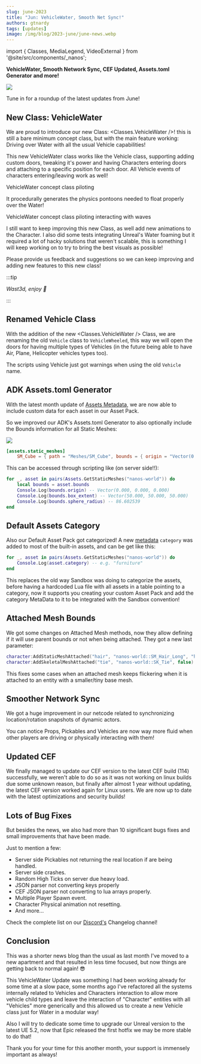 ```yaml
---
slug: june-2023
title: "Jun: VehicleWater, Smooth Net Sync!"
authors: gtnardy
tags: [updates]
image: /img/blog/2023-june/june-news.webp
---
```


import { Classes, MediaLegend, VideoExternal } from '@site/src/components/_nanos';


**VehicleWater, Smooth Network Sync, CEF Updated, Assets.toml Generator and more!**

![](/img/blog/2023-june/june-news.webp)

Tune in for a roundup of the latest updates from June!

<!--truncate-->


## New Class: VehicleWater

We are proud to introduce our new Class: <Classes.VehicleWater />! this is still a bare minimum concept class, but with the main feature working: Driving over Water with all the usual Vehicle capabilities!

This new VehicleWater class works like the Vehicle class, supporting adding custom doors, tweaking it's power and having Characters entering doors and attaching to a specific position for each door. All Vehicle events of characters entering/leaving work as well!

<VideoExternal path="/blog/2023-june/boat-01.webm" />

<MediaLegend>VehicleWater concept class piloting</MediaLegend>

It procedurally generates the physics pontoons needed to float properly over the Water!

<VideoExternal path="/blog/2023-june/boat-02.webm" />

<MediaLegend>VehicleWater concept class piloting interacting with waves</MediaLegend>

I still want to keep improving this new Class, as well add new animations to the Character. I also did some tests integrating Unreal's Water foaming but it required a lot of hacky solutions that weren't scalable, this is something I will keep working on to try to bring the best visuals as possible!

Please provide us feedback and suggestions so we can keep improving and adding new features to this new class!

:::tip

*Wast3d, enjoy 🙏*

:::


## Renamed Vehicle Class

With the addition of the new <Classes.VehicleWater /> Class, we are renaming the old `Vehicle` class to `VehicleWheeled`, this way we will open the doors for having multiple types of Vehicles (in the future being able to have Air, Plane, Helicopter vehicles types too).

The scripts using Vehicle just got warnings when using the old `Vehicle` name.


## ADK Assets.toml Generator

With the latest month update of [Assets Metadata](/blog/may-2023#assets-meta-data), we are now able to include custom data for each asset in our Asset Pack.

So we improved our ADK's Assets.toml Generator to also optionally include the Bounds information for all Static Meshes:

![](/img/docs/adk-04.webp)

```toml title=Assets.toml
[assets.static_meshes]
	SM_Cube = { path = "Meshes/SM_Cube", bounds = { origin = "Vector(0.000, 0.000, 0.000)", box_extent = "Vector(50.000, 50.000, 50.000)", sphere_radius = 86.602539 } }
```

This can be accessed through scripting like (on server side!!):

```lua title=Server/Index.lua
for _, asset in pairs(Assets.GetStaticMeshes("nanos-world")) do
	local bounds = asset.bounds
	Console.Log(bounds.origin) -- Vector(0.000, 0.000, 0.000)
	Console.Log(bounds.box_extent) -- Vector(50.000, 50.000, 50.000)
	Console.Log(bounds.sphere_radius) -- 86.602539
end
```


## Default Assets Category

Also our Default Asset Pack got categorized! A new [metadata](/docs/next/core-concepts/assets#asset-meta-data) `category` was added to most of the built-in assets, and can be get like this:

```lua title=Index.lua
for _, asset in pairs(Assets.GetStaticMeshes("nanos-world")) do
	Console.Log(asset.category) -- e.g. "furniture"
end
```

This replaces the old way Sandbox was doing to categorize the assets, before having a hardcoded Lua file with all assets in a table pointing to a category, now it supports you creating your custom Asset Pack and add the category MetaData to it to be integrated with the Sandbox convention!


## Attached Mesh Bounds

We got some changes on Attached Mesh methods, now they allow defining if it will use parent bounds or not when being attached. They got a new last parameter:

```lua
character:AddStaticMeshAttached("hair", "nanos-world::SM_Hair_Long", "hair_male", true)
character:AddSkeletalMeshAttached("tie", "nanos-world::SK_Tie", false)
```

This fixes some cases when an attached mesh keeps flickering when it is attached to an entity with a smaller/tiny base mesh.


## Smoother Network Sync

We got a huge improvement in our netcode related to synchronizing location/rotation snapshots of dynamic actors.

You can notice Props, Pickables and Vehicles are now way more fluid when other players are driving or physically interacting with them!


## Updated CEF

We finally managed to update our CEF version to the latest CEF build (114) successfully, we weren't able to do so as it was not working on linux builds due some unknown reason, but finally after almost 1 year without updating, the latest CEF version worked again for Linux users. We are now up to date with the latest optimizations and security builds!


## Lots of Bug Fixes

But besides the news, we also had more than 10 significant bugs fixes and small improvements that have been made.

Just to mention a few:

- Server side Pickables not returning the real location if are being handled.
- Server side crashes.
- Random High Ticks on server due heavy load.
- JSON parser not converting keys properly
- CEF JSON parser not converting to lua arrays properly.
- Multiple Player Spawn event.
- Character Physical animation not resetting.
- And more...

Check the complete list on our [Discord's](https://discord.nanos.world) Changelog channel!


## Conclusion

This was a shorter news blog than the usual as last month I've moved to a new apartment and that resulted in less time focused, but now things are getting back to normal again! 😎

This VehicleWater Update was something I had been working already for some time at a slow pace, some months ago I've refactored all the systems internally related to Vehicles and Characters interaction to allow more vehicle child types and leave the interaction of "Character" entities with all "Vehicles" more generically and this allowed us to create a new Vehicle class just for Water in a modular way!

Also I will try to dedicate some time to upgrade our Unreal version to the latest UE 5.2, now that Epic released the first hotfix we may be more stable to do that!

Thank you for your time for this another month, your support is immensely important as always!